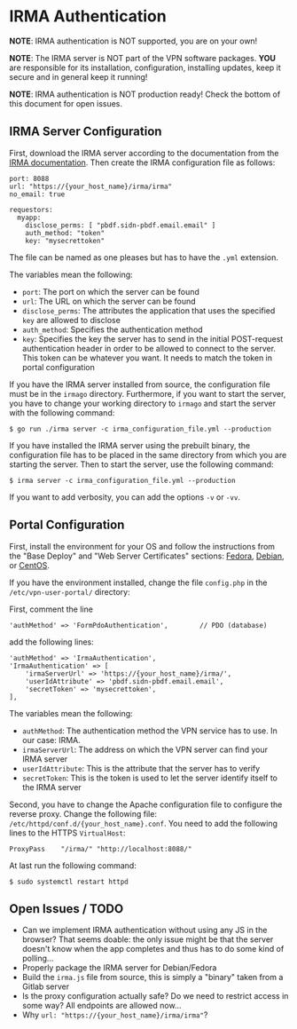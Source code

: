 # IRMA Authentication

**NOTE**: IRMA authentication is NOT supported, you are on your own!

**NOTE**: The IRMA server is NOT part of the VPN software packages. **YOU** 
are responsible for its installation, configuration, installing updates, 
keep it secure and in general keep it running!

**NOTE**: IRMA authentication is NOT production ready! Check the bottom of this
document for open issues.

## IRMA Server Configuration

First, download the IRMA server according to the documentation from the 
[IRMA documentation](https://irma.app/docs/getting-started/). Then create the 
IRMA configuration file as follows:

```
port: 8088
url: "https://{your_host_name}/irma/irma"
no_email: true

requestors:
  myapp:
    disclose_perms: [ "pbdf.sidn-pbdf.email.email" ]
    auth_method: "token"
    key: "mysecrettoken"
```

The file can be named as one pleases but has to have the `.yml` extension.

The variables mean the following:

* `port`: The port on which the server can be found
* `url`: The URL on which the server can be found
* `disclose_perms`: The attributes the application that uses the specified 
  `key` are allowed to disclose
* `auth_method`: Specifies the authentication method
* `key`: Specifies the key the server has to send in the initial POST-request 
  authentication header in order to be allowed to connect to the server. This 
  token can be whatever you want. It needs to match the token in portal 
  configuration

If you have the IRMA server installed from source, the configuration file must 
be in the `irmago` directory. Furthermore, if you want to start the server, you 
have to change your working directory to `irmago` and start the server with the 
following command:

```
$ go run ./irma server -c irma_configuration_file.yml --production 
```

If you have installed the IRMA server using the prebuilt binary, the 
configuration file has to be placed in the same directory from which you are 
starting the server. Then to start the server, use the following command:

```
$ irma server -c irma_configuration_file.yml --production
```

If you want to add verbosity, you can add the options `-v` or `-vv`.
 
## Portal Configuration

First, install the environment for your OS and follow the instructions from 
the "Base Deploy" and "Web Server Certificates" sections: 
[Fedora](DEPLOY_FEDORA.md), [Debian](DEPLOY_DEBIAN.md), or 
[CentOS](DEPLOY_CENTOS.md).

If you have the environment installed, change the file `config.php` in the 
`/etc/vpn-user-portal/` directory:

First, comment the line 

```
'authMethod' => 'FormPdoAuthentication',        // PDO (database)
```

add the following lines: 

```
'authMethod' => 'IrmaAuthentication',
'IrmaAuthentication' => [
    'irmaServerUrl' => 'https://{your_host_name}/irma/',
    'userIdAttribute' => 'pbdf.sidn-pbdf.email.email',
    'secretToken' => 'mysecrettoken',
],
```

The variables mean the following:

* `authMethod`: The authentication method the VPN service has to use. In our 
  case: IRMA.
* `irmaServerUrl`: The address on which the VPN server can find your IRMA 
  server
* `userIdAttribute`: This is the attribute that the server has to verify
* `secretToken`: This is the token is used to let the server identify itself to 
  the IRMA server

Second, you have to change the Apache configuration file to configure the 
reverse proxy. Change the following file: 
`/etc/httpd/conf.d/{your_host_name}.conf`. You need to add the following 
lines to the HTTPS `VirtualHost`: 

```
ProxyPass 	 "/irma/" "http://localhost:8088/"
```

At last run the following command:

```
$ sudo systemctl restart httpd
```

## Open Issues / TODO

* Can we implement IRMA authentication without using any JS in the browser? 
  That seems doable: the only issue might be that the server doesn't know when 
  the app completes and thus has to do some kind of polling...
* Properly package the IRMA server for Debian/Fedora
* Build the `irma.js` file from source, this is simply a "binary" taken from 
  a Gitlab server
* Is the proxy configuration actually safe? Do we need to restrict access in 
  some way? All endpoints are allowed now...
* Why `url: "https://{your_host_name}/irma/irma"`?
